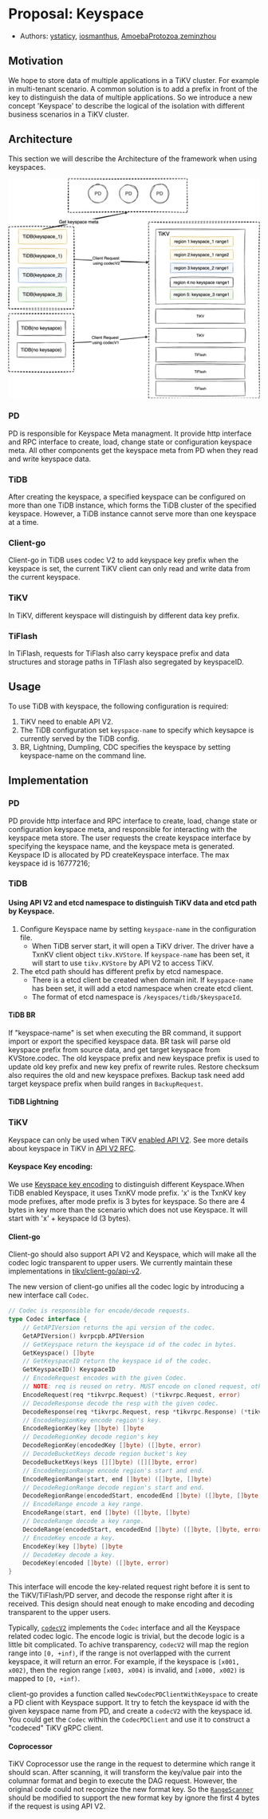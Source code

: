 # Proposal: Keyspace
* Authors: [ystaticy](https://github.com/ystaticy), [iosmanthus](https://github.com/iosmanthus), [AmoebaProtozoa](https://github.com/AmoebaProtozoa),[zeminzhou](https://github.com/zeminzhou)


## Motivation
We hope to store data of multiple applications in a TiKV cluster.
For example in multi-tenant scenario. A common solution is to add a prefix in front of the key to distinguish the data of multiple applications.
So we introduce a new concept 'Keyspace' to describe the logical of the isolation with different business scenarios in a TiKV cluster.

## Architecture

This section we will describe the Architecture of the framework when using keyspaces.

![keyspace-arch.png](imgs/keyspace-arch.png)

### PD

PD is responsible for Keyspace Meta managment. It provide http interface and RPC interface to create, load, change state or configuration keyspace meta. All other components get the keyspace meta from PD when they read and write keyspace data.

### TiDB

After creating the keyspace, a specified keyspace can be configured on more than one TiDB instance, which forms the TiDB cluster of the specified keyspace. However, a TiDB instance cannot serve more than one keyspace at a time. 

### Client-go

Client-go in TiDB uses codec V2 to add keyspace key prefix when the keyspace is set, the current TiKV client can only read and write data from the current keyspace.

### TiKV

In TiKV, different keyspace will distinguish by different data key prefix.

### TiFlash

In TiFlash, requests for TiFlash also carry keyspace prefix and data structures and storage paths in TiFlash also segregated by keyspaceID.

## Usage

To use TiDB with keyspace, the following configuration is required: 
1. TiKV need to enable API V2.
2. The TiDB configuration set `keyspace-name` to specify which keysapce is currently served by the TiDB config.
3. BR, Lightning, Dumpling, CDC specifies the keyspace by setting keyspace-name on the command line.

## Implementation

### PD
PD provide http interface and RPC interface to create, load, change state or configuration keyspace meta, and responsible for interacting with the keyspace meta store. The user requests the create keyspace interface by specifying the keyspace name, and the keyspace meta is generated. Keyspace ID is allocated by PD createKeyspace interface. The max keyspace id is 16777216; 

### TiDB

#### Using API V2 and etcd namespace to distinguish TiKV data and etcd path by Keyspace.

1. Configure Keyspace name by setting `keyspace-name` in the configuration file.
   * When TiDB server start, it will open a TiKV driver. The driver have a TxnKV client object `tikv.KVStore`. If `keyspace-name` has been set, it will start to use `tikv.KVStore` by API V2 to access TiKV.
2. The etcd path should has different prefix by etcd namespace.
   * There is a etcd client be created when domain init. If `keyspace-name` has been set, it will add a etcd namespace when create etcd client.
   * The format of etcd namespace is `/keyspaces/tidb/$keyspaceId`.

#### TiDB BR

If "keyspace-name" is set when executing the BR command, it support import or export the specified keyspace data. BR task will parse old keyspace prefix from source data, and get target keyspace from KVStore.codec. The old keyspace prefix and new keyspace prefix is used to update old key prefix and new key prefix of rewrite rules. Restore checksum also requires the old and new keyspace prefixes. Backup task need add target keyspace prefix when build ranges in `BackupRequest`.

#### TiDB Lightning

### TiKV

Keyspace can only be used when TiKV [enabled API V2](https://github.com/tikv/rfcs/blob/master/text/0069-api-v2.md#tikv-server).
See more details about keyspace in TiKV in [API V2 RFC](https://github.com/tikv/rfcs/blob/master/text/0069-api-v2.md).

#### Keyspace Key encoding:

We use [Keyspace key encoding](https://github.com/tikv/rfcs/blob/master/text/0069-api-v2.md#key-encoding) to distinguish different Keyspace.When TiDB enabled Keyspace, it uses TxnKV mode prefix. 'x' is the TxnKV key mode prefixes, after mode prefix is 3 bytes for keyspace. So there are 4 bytes in key more than the scenario which does not use Keyspace. It will start with 'x' + keyspace Id (3 bytes).

#### Client-go

Client-go should also support API V2 and Keyspace, which will make all the codec logic transparent to upper users. We currently maintain these implementations in [tikv/client-go/api-v2](https://github.com/tikv/client-go/tree/api-v2).

The new version of client-go unifies all the codec logic by introducing a new interface call `Codec`.
```go
// Codec is responsible for encode/decode requests.
type Codec interface {
	// GetAPIVersion returns the api version of the codec.
	GetAPIVersion() kvrpcpb.APIVersion
	// GetKeyspace return the keyspace id of the codec in bytes.
	GetKeyspace() []byte
	// GetKeyspaceID return the keyspace id of the codec.
	GetKeyspaceID() KeyspaceID
	// EncodeRequest encodes with the given Codec.
	// NOTE: req is reused on retry. MUST encode on cloned request, other than overwrite the original.
	EncodeRequest(req *tikvrpc.Request) (*tikvrpc.Request, error)
	// DecodeResponse decode the resp with the given codec.
	DecodeResponse(req *tikvrpc.Request, resp *tikvrpc.Response) (*tikvrpc.Response, error)
	// EncodeRegionKey encode region's key.
	EncodeRegionKey(key []byte) []byte
	// DecodeRegionKey decode region's key
	DecodeRegionKey(encodedKey []byte) ([]byte, error)
	// DecodeBucketKeys decode region bucket's key
	DecodeBucketKeys(keys [][]byte) ([][]byte, error)
	// EncodeRegionRange encode region's start and end.
	EncodeRegionRange(start, end []byte) ([]byte, []byte)
	// DecodeRegionRange decode region's start and end.
	DecodeRegionRange(encodedStart, encodedEnd []byte) ([]byte, []byte, error)
	// EncodeRange encode a key range.
	EncodeRange(start, end []byte) ([]byte, []byte)
	// DecodeRange decode a key range.
	DecodeRange(encodedStart, encodedEnd []byte) ([]byte, []byte, error)
	// EncodeKey encode a key.
	EncodeKey(key []byte) []byte
	// DecodeKey decode a key.
	DecodeKey(encoded []byte) ([]byte, error)
}
```

This interface will encode the key-related request right before it is sent to the TiKV/TiFlash/PD server, and decode the response right after it is received. This design should neat enough to make encoding and decoding transparent to the upper users.

Typically, [`codecV2`](https://github.com/tikv/client-go/blob/239ac1b2b7fc67921b00e1d51d47f3716c2c2f0c/internal/apicodec/codec_v2.go#L41) implements the `Codec` interface and all the Keyspace related codec logic.
The encode logic is trivial, but the decode logic is a little bit complicated.
To achive transparency, `codecV2` will map the region range into `[0, +inf)`, if the range is not overlapped with the current keyspace, it will return an error.
For example, if the keyspace is `[x001, x002)`, then the region range `[x003, x004)` is invalid, and `[x000, x002)` is mapped to `[0, +inf)`.

client-go provides a function called `NewCodecPDClientWithKeyspace` to create a PD client with Keyspace support. It try to fetch the keyspace id with the given keyspace name from PD, and create a `codecV2` with the keyspace id.
You could get the `Codec` within the `CodecPDClient` and use it to construct a "codeced" TiKV gRPC client.

#### Coprocessor

TiKV Coprocessor use the range in the request to determine which range it should scan.
After scanning, it will transform the key/value pair into the columnar format and begin to execute the DAG request.
However, the original code could not recognize the new format key.
So the [`RangeScanner`](https://github.com/iosmanthus/tikv/components/tidb_query_common/src/storage/scanner.rs#L20) should be modified to support the new format key by ignore the first 4 bytes if the request is using API V2.




